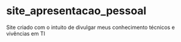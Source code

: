 # site_apresentacao_pessoal
Site criado com o intuito de divulgar meus conhecimento técnicos e vivências em TI
